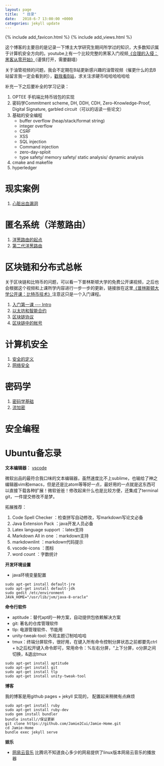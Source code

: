 ```yaml
---
layout: page
title:  " 目录"
date:   2018-6-7 13:00:00 +0000
categories: jekyll update
---
```

{% include add_favicon.html %}
{% include add_views.html %}

这个博客的主要目的是记录一下博主大学研究生期间所学过的知识，大多数知识属于计算机安全方向的。youtube上有一个比较完整的黑客入门视频[《合理的入侵：黑客从零开始》][hacker-url]（谨慎打开，需要翻墙）

关于油管视频的问题，我会不定期在B站更新感兴趣的油管视频（催更什么的去B站留言我一定会看到的），[戳我看B站](https://space.bilibili.com/8538797/#/)，求关注求硬币哈哈哈哈哈哈

补充一下之后要补全的学习记录：

1. OPTEE 手机端比特币钱包的实现
2. 密码学Commitment scheme, DH, DDH, CDH, Zero-Knowledge-Proof, Digital Signature, garbled circuit（可以的话读一些论文）
3. 基础的安全编程
    - buffer overflow (heap/stack/format string)
    - integer overflow
    - CSRF
    - XSS
    - SQL injection
    - Command injection
    - zero-day-sploit
    - type safety/ memory safety/ static analysis/ dynamic analysis
4. cmake and makefile
5. hyperledger

# 现实案例

1. [心脏出血漏洞]({{site.url}}{{site.baseurl}}/example/heartbleed)

#  匿名系统（洋葱路由）

1. [洋葱路由的起点]({{site.url}}{{site.baseurl}}/anonymous/hiding-routing-information)
2. [第二代洋葱路由]({{site.url}}{{site.baseurl}}/anonymous/tor)

# 区块链和分布式总帐

关于区块链和比特币的问题，可以看一下普林斯顿大学的免费公开课视频，之后也会根据这个视频和上课所学内容进行一步一步的更新，链接放在这里[《普林斯顿大学公开课：比特币技术》](https://www.youtube.com/channel/UCNcSSleedtfyDuhBvOQzFzQ)注意这只是一个入门课程。

1. [入门第一课 --- Intro]({{site.url}}{{site.baseurl}}/bdl-intro)
2. [以太坊和智能合约]({{site.url}}{{site.baseurl}}/bdl-ethereum)
3. [区块链协议]({{site.url}}{{site.baseurl}}/bdl-blockchain-protocol)
4. [区块链中的帐号]({{site.url}}{{site.baseurl}}/bdl-accounts)

# 计算机安全

1. [安全的定义]({{site.url}}{{site.baseurl}}/cs-intro)
2. [网络安全]({{site.url}}{{site.baseurl}}/cs-network)

# 密码学

1. [密码学基础]({{site.url}}{{site.baseurl}}/crypto)
2. [流加密]({{site.url}}{{site.baseurl}}/crypto-stream-cipher)

# 安全编程

# Ubuntu备忘录

**文本编辑器**： [vscode](https://code.visualstudio.com/download)

微软出品的最符合我口味的文本编辑器，虽然速度比不上sublime，也输给了神之编辑器vim和emacs，但是还是比atom等等好一点，最好用的一点就是这东西可以直接下载各种扩展！微软爸爸！修改起来什么也是比较方便，还集成了terminal git，一件提交修改不是梦。

拓展推荐：
1. Code Spell Checker       ：检查拼写自动修改，写markdown写论文必备
2. Java Extension Pack      ：java开发人员必备
3. Latex language support   ：latex支持
4. Markdown All in one      ：markdown支持
5. markdownlint             ：markdown代码提示
6. vscode-icons             ：图标
7. word count               ：字数统计


**开发环境设置**

- java环境变量配置

~~~
sudo apt-get install default-jre
sudo apt-get install default-jdk
sudo gedit /etc/environment
JAVA_HOME="/usr/lib/jvm/java-8-oracle"
~~~

**命令行软件**

- aptitude：替代apt的一种方案，自动提供包依赖解决方案
- git: 著名的仓库管理软件
- tlp: 电源管理软件、节能用
- unity-tweak-tool: 外观主题订制哈哈哈
- tmux：终端分屏软件，很好用，在键入所有命令控制分屏状态之前都要先ctrl + b之后松开键入命令即可，常用命令：%左右分屏，“上下分屏，o分屏之间切换，&退出tmux

~~~
sudo apt-get install aptitude
sudo apt-get install git
sudo apt-get install tlp
sudo apt-get install unity-tweak-tool
~~~

**博客**

我的博客是用github pages + jekyll 实现的， 配置起来稍微有点麻烦
~~~
sudo apt-get install ruby
sudo apt-get install ruby-dev
sudo gem install bundler
bundle install//保证更新
git clone https://github.com/Jamie2Cui/Jamie-Home.git
cd Jamie-Home
bundle exec jekyll serve
~~~

**娱乐**

- [网易云音乐](https://music.163.com/#/download) 比腾讯不知道良心多少的网易提供了linux版本网易云音乐的播放器




[hacker-url]:https://www.youtube.com/watch?v=vg9cNFPQFqM&list=WL
